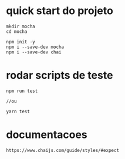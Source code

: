 # quick start do projeto
```shell
mkdir mocha
cd mocha

npm init -y
npm i --save-dev mocha
npm i --save-dev chai
```

# rodar scripts de teste
```shell
npm run test

//ou

yarn test

```

# documentacoes
```html
https://www.chaijs.com/guide/styles/#expect
```

